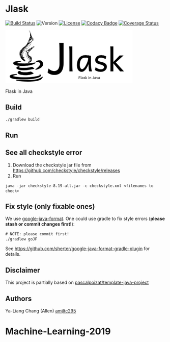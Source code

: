 # Jlask 

[![Build Status](https://travis-ci.com/lowerboundtenhours/Jlask.svg?branch=master)](https://travis-ci.com/lowerboundtenhours/Jlask)
![Version](https://img.shields.io/github/tag/lowerboundtenhours/Jlask.svg)
[![License](https://img.shields.io/badge/License-Apache%202.0-blue.svg)](https://opensource.org/licenses/Apache-2.0)
[![Codacy Badge](https://api.codacy.com/project/badge/Grade/88819ccd3f7c4624b397221615827236)](https://www.codacy.com/app/amjltc295/Jlask?utm_source=github.com&amp;utm_medium=referral&amp;utm_content=lowerboundtenhours/Jlask&amp;utm_campaign=Badge_Grade)
[![Coverage Status](https://coveralls.io/repos/github/lowerboundtenhours/Jlask/badge.svg?branch=master)](https://coveralls.io/github/lowerboundtenhours/Jlask?branch=master)

<img src='./doc/Jlask.png' width="400">

Flask in Java


## Build
```
./gradlew build
```

## Run

## See all checkstyle error
1. Download the checkstyle jar file from https://github.com/checkstyle/checkstyle/releases
2. Run 
```
java -jar checkstyle-8.19-all.jar -c checkstyle.xml <filenames to check>
```

## Fix style (only fixable ones)
We use [google-java-format](https://github.com/google/google-java-format). One could use gradle to fix style errors (**please stash or commit changes first!**):
```
# NOTE: please commit first!
./gradlew goJF
```
See https://github.com/sherter/google-java-format-gradle-plugin for details.

## Disclaimer

This project is partially based on [pascalpoizat/template-java-project](https://github.com/pascalpoizat/template-java-project)

## Authors

Ya-Liang Chang (Allen) [amjltc295](https://github.com/amjltc295)
# Machine-Learning-2019
